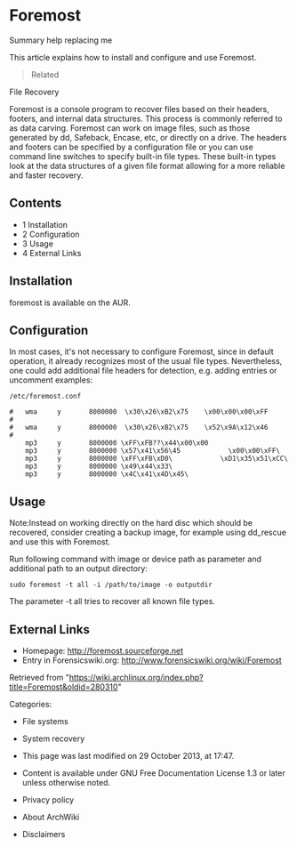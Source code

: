 Foremost
========

Summary help replacing me

This article explains how to install and configure and use Foremost.

> Related

File Recovery

Foremost is a console program to recover files based on their headers,
footers, and internal data structures. This process is commonly referred
to as data carving. Foremost can work on image files, such as those
generated by dd, Safeback, Encase, etc, or directly on a drive. The
headers and footers can be specified by a configuration file or you can
use command line switches to specify built-in file types. These built-in
types look at the data structures of a given file format allowing for a
more reliable and faster recovery.

Contents
--------

-   1 Installation
-   2 Configuration
-   3 Usage
-   4 External Links

Installation
------------

foremost is available on the AUR.

Configuration
-------------

In most cases, it's not necessary to configure Foremost, since in
default operation, it already recognizes most of the usual file types.
Nevertheless, one could add additional file headers for detection, e.g.
adding entries or uncomment examples:

    /etc/foremost.conf

    #	wma     y       8000000  \x30\x26\xB2\x75    \x00\x00\x00\xFF
    #
    #	wma     y       8000000  \x30\x26\xB2\x75    \x52\x9A\x12\x46
    #
    	mp3     y    	8000000 \xFF\xFB??\x44\x00\x00
    	mp3     y    	8000000 \x57\x41\x56\45            \x00\x00\xFF\
    	mp3     y    	8000000 \xFF\xFB\xD0\            \xD1\x35\x51\xCC\
    	mp3     y    	8000000 \x49\x44\x33\
    	mp3     y    	8000000 \x4C\x41\x4D\x45\

Usage
-----

Note:Instead on working directly on the hard disc which should be
recovered, consider creating a backup image, for example using dd_rescue
and use this with Foremost.

Run following command with image or device path as parameter and
additional path to an output directory:

    sudo foremost -t all -i /path/to/image -o outputdir

The parameter -t all tries to recover all known file types.

External Links
--------------

-   Homepage: http://foremost.sourceforge.net
-   Entry in Forensicswiki.org:
    http://www.forensicswiki.org/wiki/Foremost

Retrieved from
"https://wiki.archlinux.org/index.php?title=Foremost&oldid=280310"

Categories:

-   File systems
-   System recovery

-   This page was last modified on 29 October 2013, at 17:47.
-   Content is available under GNU Free Documentation License 1.3 or
    later unless otherwise noted.
-   Privacy policy
-   About ArchWiki
-   Disclaimers

